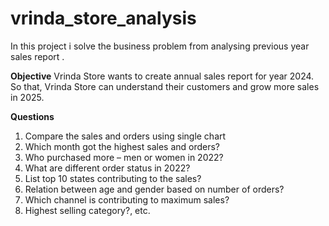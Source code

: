# vrinda_store_analysis

In this project i solve the business problem from analysing previous year sales report . 

**Objective**
Vrinda Store wants to create annual sales report for year 2024. So that, Vrinda Store can understand their customers and grow more sales in 2025.

**Questions**
1. Compare the sales and orders using single chart
2. Which month got the highest sales and orders?
3. Who purchased more – men or women in 2022?
4. What are different order status in 2022?
5. List top 10 states contributing to the sales?
6. Relation between age and gender based on number of orders?
7. Which channel is contributing to maximum sales?
8. Highest selling category?, etc.
